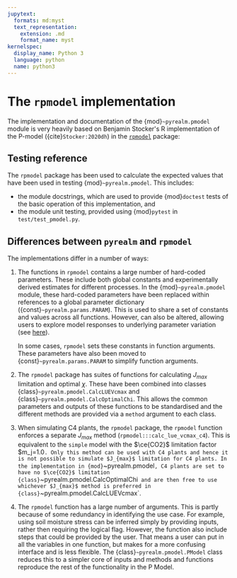 ```yaml
---
jupytext:
  formats: md:myst
  text_representation:
    extension: .md
    format_name: myst
kernelspec:
  display_name: Python 3
  language: python
  name: python3
---
```


# The `rpmodel` implementation

The implementation and documentation of the {mod}`~pyrealm.pmodel` module is
very heavily based on Benjamin Stocker's R implementation of the P-model
({cite}`Stocker:2020dh`) in the [``rpmodel``](https://github.com/stineb/rpmodel)
package:

## Testing reference

The ``rpmodel`` package has been used to calculate the expected values that 
have been used in testing {mod}`~pyrealm.pmodel`. This includes:

* the module docstrings, which are used to provide {mod}`doctest` tests of
the basic operation of this implementation, and
* the module unit testing, provided using {mod}`pytest` in `test/test_pmodel.py`.

## Differences between `pyrealm` and `rpmodel`

The implementations differ in a number of ways:

1. The functions in ``rpmodel`` contains a large number of hard-coded
   parameters. These include both global constants and experimentally derived
   estimates for different processes. In the {mod}`~pyrealm.pmodel` module,
   these hard-coded parameters have been replaced within references to a global
   parameter dictionary ({const}`~pyrealm.params.PARAM`). This is used to share
   a set of constants and values across all functions. However, can also be
   altered, allowing users to explore model responses to underlying parameter
   variation (see [here](/params)).

   In some cases, ``rpmodel`` sets these constants in function arguments. These
   parameters have also been moved to {const}`~pyrealm.params.PARAM` to simplify
   function arguments.

1. The ``rpmodel`` package has suites of functions for calculating $J_{max}$
   limitation and optimal $\chi$. These have been combined into classes
   {class}`~pyrealm.pmodel.CalcLUEVcmax` and
   {class}`~pyrealm.pmodel.CalcOptimalChi`. This allows the common parameters
   and outputs of these functions to be standardised and the different methods
   are provided via a ``method`` argument to each class.

1. When simulating C4 plants, the ``rpmodel`` package, the ``rpmodel`` function
   enforces a separate $J_{max}$ method (``rpmodel:::calc_lue_vcmax_c4``). This
   is equivalent to the `simple` model with the $\ce{CO2}$ limitation factor
   $m_j=1.0`. Only this method can be used with C4 plants and hence it is not
   possible to simulate $J_{max}$ limitation for C4 plants. In the
   implementation in {mod}`~pyrealm.pmodel`, C4 plants are set to have no
   $\ce{CO2}$ limitation {class}`~pyrealm.pmodel.CalcOptimalChi` and are then
   free to use whichever $J_{max}$ method is preferred in
   {class}`~pyrealm.pmodel.CalcLUEVcmax`.

1. The ``rpmodel`` function has a large number of arguments. This is partly
   because of some redundancy in identifying the use case. For example, using
   soil moisture stress can be inferred simply by providing inputs, rather then
   requiring the logical flag. However, the function also include steps that
   could be provided by the user. That means a user can put in all the variables
   in one function, but makes for a more confusing interface and is less
   flexible. The {class}`~pyrealm.pmodel.PModel` class reduces this to a simpler
   core of inputs and methods and functions reproduce the rest of the
   functionality in the P Model.

